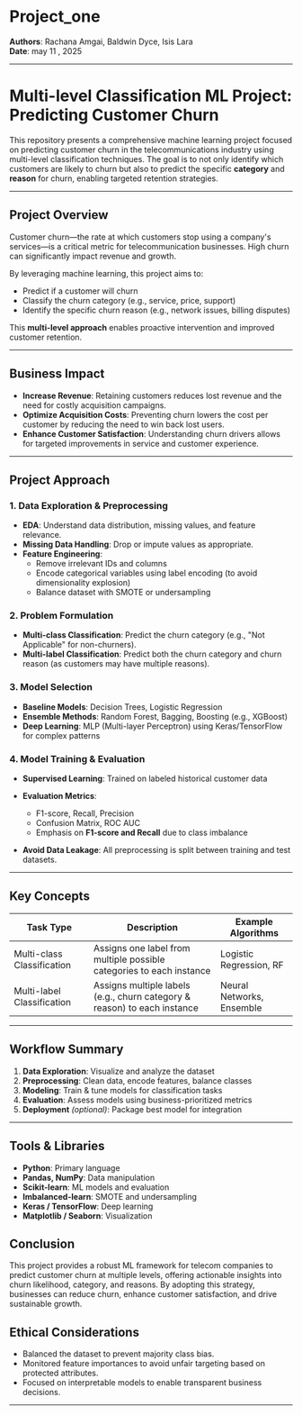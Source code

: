 # Project_one

**Authors**: Rachana Amgai, Baldwin Dyce, Isis Lara  
**Date**: may 11 , 2025

---
#  Multi-level Classification ML Project: Predicting Customer Churn

This repository presents a comprehensive machine learning project focused on predicting customer churn in the telecommunications industry using multi-level classification techniques. The goal is to not only identify which customers are likely to churn but also to predict the specific **category** and **reason** for churn, enabling targeted retention strategies.

---

##  Project Overview

Customer churn—the rate at which customers stop using a company's services—is a critical metric for telecommunication businesses. High churn can significantly impact revenue and growth.

By leveraging machine learning, this project aims to:

-  Predict if a customer will churn  
-  Classify the churn category (e.g., service, price, support)  
-  Identify the specific churn reason (e.g., network issues, billing disputes)

This **multi-level approach** enables proactive intervention and improved customer retention.

---

##  Business Impact

- **Increase Revenue**: Retaining customers reduces lost revenue and the need for costly acquisition campaigns.
- **Optimize Acquisition Costs**: Preventing churn lowers the cost per customer by reducing the need to win back lost users.
- **Enhance Customer Satisfaction**: Understanding churn drivers allows for targeted improvements in service and customer experience.

---

##  Project Approach

### 1. Data Exploration & Preprocessing
- **EDA**: Understand data distribution, missing values, and feature relevance.
- **Missing Data Handling**: Drop or impute values as appropriate.
- **Feature Engineering**: 
  - Remove irrelevant IDs and columns
  - Encode categorical variables using label encoding (to avoid dimensionality explosion)
  - Balance dataset with SMOTE or undersampling

### 2. Problem Formulation
- **Multi-class Classification**: Predict the churn category (e.g., "Not Applicable" for non-churners).
- **Multi-label Classification**: Predict both the churn category and churn reason (as customers may have multiple reasons).

### 3. Model Selection
- **Baseline Models**: Decision Trees, Logistic Regression
- **Ensemble Methods**: Random Forest, Bagging, Boosting (e.g., XGBoost)
- **Deep Learning**: MLP (Multi-layer Perceptron) using Keras/TensorFlow for complex patterns

### 4. Model Training & Evaluation
- **Supervised Learning**: Trained on labeled historical customer data
- **Evaluation Metrics**: 
  - F1-score, Recall, Precision  
  - Confusion Matrix, ROC AUC  
  - Emphasis on **F1-score and Recall** due to class imbalance

- **Avoid Data Leakage**: All preprocessing is split between training and test datasets.

---

##  Key Concepts

| Task Type               | Description                                                        | Example Algorithms         |
|------------------------|--------------------------------------------------------------------|----------------------------|
| Multi-class Classification | Assigns one label from multiple possible categories to each instance | Logistic Regression, RF    |
| Multi-label Classification | Assigns multiple labels (e.g., churn category & reason) to each instance | Neural Networks, Ensemble |

---

##  Workflow Summary

1.  **Data Exploration**: Visualize and analyze the dataset
2.  **Preprocessing**: Clean data, encode features, balance classes
3.  **Modeling**: Train & tune models for classification tasks
4.  **Evaluation**: Assess models using business-prioritized metrics
5.  **Deployment** *(optional)*: Package best model for integration

---

##  Tools & Libraries

- **Python**: Primary language
- **Pandas, NumPy**: Data manipulation
- **Scikit-learn**: ML models and evaluation
- **Imbalanced-learn**: SMOTE and undersampling
- **Keras / TensorFlow**: Deep learning
- **Matplotlib / Seaborn**: Visualization
  
## Conclusion
This project provides a robust ML framework for telecom companies to predict customer churn at multiple levels, offering actionable insights into churn likelihood, category, and reasons. By adopting this strategy, businesses can reduce churn, enhance customer satisfaction, and drive sustainable growth.


##  Ethical Considerations

- Balanced the dataset to prevent majority class bias.
- Monitored feature importances to avoid unfair targeting based on protected attributes.
- Focused on interpretable models to enable transparent business decisions.

---

